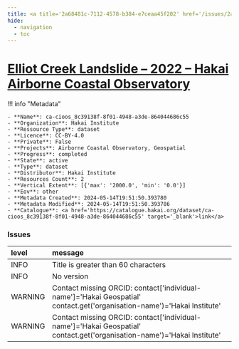 ```yaml
---
title: <a title='2a68481c-7112-4578-b384-e7ceaa45f202' href='/issues/2a68481c-7112-4578-b384-e7ceaa45f202/' target='_blank'>Elliot Creek Landslide – 2022 – Hakai Airborne Coastal Observatory</a>
hide:
  - navigation
  - toc
---
```


# <a title='2a68481c-7112-4578-b384-e7ceaa45f202' href='/issues/2a68481c-7112-4578-b384-e7ceaa45f202/' target='_blank'>Elliot Creek Landslide – 2022 – Hakai Airborne Coastal Observatory</a>

<div id='map'></div>

!!! info "Metadata"
    
    - **Name**: ca-cioos_8c39138f-8f01-4948-a3de-864044686c55 
    - **Organization**: Hakai Institute 
    - **Ressource Type**: dataset 
    - **Licence**: CC-BY-4.0 
    - **Private**: False 
    - **Projects**: Airborne Coastal Observatory, Geospatial 
    - **Progress**: completed 
    - **State**: active 
    - **Type**: dataset 
    - **Distributor**: Hakai Institute 
    - **Resources Count**: 2 
    - **Vertical Extent**: [{'max': '2000.0', 'min': '0.0'}] 
    - **Eov**: other 
    - **Metadata Created**: 2024-05-14T19:51:50.393780 
    - **Metadata Modified**: 2024-05-14T19:51:50.393786 
    - **Catalogue**: <a href='https://catalogue.hakai.org/dataset/ca-cioos_8c39138f-8f01-4948-a3de-864044686c55' target='_blank'>link</a> 

### Issues

| level   | message                                                                                                                 |
|:--------|:------------------------------------------------------------------------------------------------------------------------|
| INFO    | Title is greater than 60 characters                                                                                     |
| INFO    | No version                                                                                                              |
| WARNING | Contact missing ORCID: contact['individual-name']='Hakai Geospatial' contact.get('organisation-name')='Hakai Institute' |
| WARNING | Contact missing ORCID: contact['individual-name']='Hakai Geospatial' contact.get('organisation-name')='Hakai Institute' |

<script>
   document.addEventListener("DOMContentLoaded", function() {
    var map = L.map('map').setView([51.505, -125.09], 5);
    L.tileLayer('https://tile.openstreetmap.org/{z}/{x}/{y}.png', {
        maxZoom: 19,
        attribution: '&copy; <a href="http://www.openstreetmap.org/copyright">OpenStreetMap</a>'
    }).addTo(map);
    var geojsonFeature = {
        "type": "Feature",
        "properties": {
            "name" : "<a title='2a68481c-7112-4578-b384-e7ceaa45f202' href='/issues/2a68481c-7112-4578-b384-e7ceaa45f202/' target='_blank'>Elliot Creek Landslide – 2022 – Hakai Airborne Coastal Observatory</a>"
        },
        "geometry": {'type': 'Polygon', 'coordinates': [[[-124.8, 50.84], [-124.5, 50.84], [-124.5, 51.0], [-124.8, 51.0], [-124.8, 50.84]]]}
    }
    L.geoJSON(geojsonFeature).addTo(map);
   })
</script>